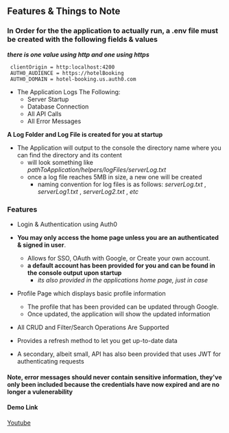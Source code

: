 ## Features & Things to Note

### In Order for the the application to actually run, a .env file **must** be created with the following fields & values

**_there is one value using http and one using https_**

```
 clientOrigin = http:localhost:4200
 AUTH0_AUDIENCE = https://hotelBooking
 AUTH0_DOMAIN = hotel-booking.us.auth0.com
```

- The Application Logs The Following:
  - Server Startup
  - Database Connection
  - All API Calls
  - All Error Messages

**A Log Folder and Log File is created for you at startup**

- The Application will output to the console the directory name where you can find the directory and its content
  - will look something like _pathToApplication/helpers/logFiles/serverLog.txt_
  - once a log file reaches 5MB in size, a new one will be created
    - naming convention for log files is as follows: _serverLog.txt_ , _serverLog1.txt_ , _serverLog2.txt_ , _etc_

### Features

- Login & Authentication using Auth0
- **You may only access the home page unless you are an authenticated & signed in user**.

  - Allows for SSO, OAuth with Google, or Create your own account.
  - **a default account has been provided for you and can be found in the console output upon startup**
    - _its also provided in the applications home page, just in case_

- Profile Page which displays basic profile information

  - The profile that has been provided can be updated through Google.
  - Once updated, the application will show the updated information

- All CRUD and Filter/Search Operations Are Supported
- Provides a refresh method to let you get up-to-date data

- A secondary, albeit small, API has also been provided that uses JWT for authenticating requests

#### Note, error messages should never contain sensitive information, they've only been included because the credentials have now expired and are no longer a vulenerability

#### Demo Link

[Youtube](https://youtu.be/A1X-DrUTJQc)
